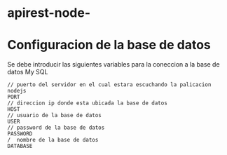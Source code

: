 # apirest-node-

# Configuracion de la base de datos
Se debe introducir las siguientes variables para la coneccion a la base de datos My SQL

    // puerto del servidor en el cual estara escuchando la palicacion nodejs
    PORT
    // direccion ip donde esta ubicada la base de datos
    HOST
    // usuario de la base de datos
    USER
    // password de la base de datos
    PASSWORD
    /  nombre de la base de datos
    DATABASE